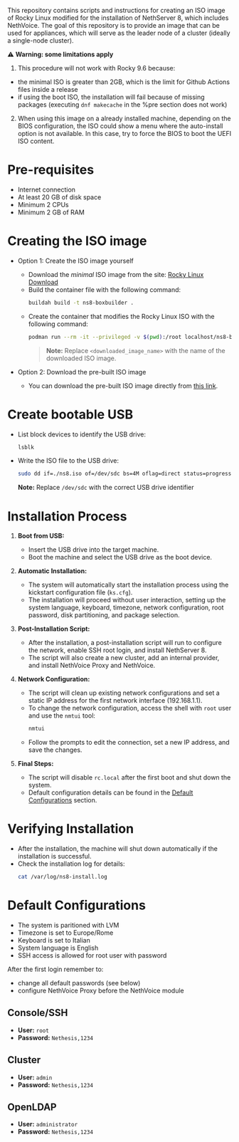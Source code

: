 This repository contains scripts and instructions for creating an ISO image of Rocky Linux modified for the installation of NethServer 8, which includes NethVoice. The goal of this repository is to provide an image that can be used for appliances, which will serve as the leader node of a cluster (ideally a single-node cluster).

:warning: **Warning: some limitations apply** 

1. This procedure will not work with Rocky 9.6 because:
 - the minimal ISO is greater than 2GB, which is the limit for Github Actions files inside a release
 - if using the boot ISO, the installation will fail because of missing packages (executing `dnf makecache` in the %pre section does not work)

2. When using this image on a already installed machine, depending on the BIOS configuration, the ISO could show a menu where the auto-install option
is not available. In this case, try to force the BIOS to boot the UEFI ISO content.


# Pre-requisites

- Internet connection
- At least 20 GB of disk space
- Minimum 2 CPUs
- Minimum 2 GB of RAM

# Creating the ISO image

- Option 1: Create the ISO image yourself
  - Download the *minimal* ISO image from the site: [Rocky Linux Download](https://rockylinux.org/download)
  - Build the container file with the following command:
     ```sh
     buildah build -t ns8-boxbuilder .
     ```
  - Create the container that modifies the Rocky Linux ISO with the following command:
     ```sh
     podman run --rm -it --privileged -v $(pwd):/root localhost/ns8-boxbuilder mkksiso -R "Rocky Linux" "NethServer 8 (Rocky Linux)" --cmdline "inst.ks=https://raw.githubusercontent.com/NethServer/ns8-rocky-iso/refs/heads/main/ks.cfg" <downloaded_image_name>.iso ns8.iso
     ```
     > **Note:** Replace `<downloaded_image_name>` with the name of the downloaded ISO image.

- Option 2: Download the pre-built ISO image
  - You can download the pre-built ISO image directly from [this link](https://github.com/NethServer/ns8-rocky-iso/releases).

# Create bootable USB

- List block devices to identify the USB drive:
   ```sh
   lsblk
   ```
- Write the ISO file to the USB drive:
   ```sh
   sudo dd if=./ns8.iso of=/dev/sdc bs=4M oflag=direct status=progress
   ```
  **Note:** Replace `/dev/sdc` with the correct USB drive identifier

# Installation Process

1. **Boot from USB:**
   - Insert the USB drive into the target machine.
   - Boot the machine and select the USB drive as the boot device.

2. **Automatic Installation:**
   - The system will automatically start the installation process using the kickstart configuration file (`ks.cfg`).
   - The installation will proceed without user interaction, setting up the system language, keyboard, timezone, network configuration, root password, disk partitioning, and package selection.

3. **Post-Installation Script:**
   - After the installation, a post-installation script will run to configure the network, enable SSH root login, and install NethServer 8.
   - The script will also create a new cluster, add an internal provider, and install NethVoice Proxy and NethVoice.

4. **Network Configuration:**
   - The script will clean up existing network configurations and set a static IP address for the first network interface (192.168.1.1).
   - To change the network configuration, access the shell with `root` user and use the `nmtui` tool:
     ```sh
     nmtui
     ```
   - Follow the prompts to edit the connection, set a new IP address, and save the changes.

5. **Final Steps:**
   - The script will disable `rc.local` after the first boot and shut down the system.
   - Default configuration details can be found in the [Default Configurations](#default-configurations) section.

# Verifying Installation

- After the installation, the machine will shut down automatically if the installation is successful.
- Check the installation log for details:
   ```sh
   cat /var/log/ns8-install.log
   ```

# Default Configurations

- The system is paritioned with LVM
- Timezone is set to Europe/Rome
- Keyboard is set to Italian
- System language is English
- SSH access is allowed for root user with password

After the first login remember to:

- change all default passwords (see below)
- configure NethVoice Proxy before the NethVoice module

## Console/SSH
- **User:** `root`
- **Password:** `Nethesis,1234`

## Cluster
- **User:** `admin`
- **Password:** `Nethesis,1234`

## OpenLDAP
- **User:** `administrator`
- **Password:** `Nethesis,1234`

